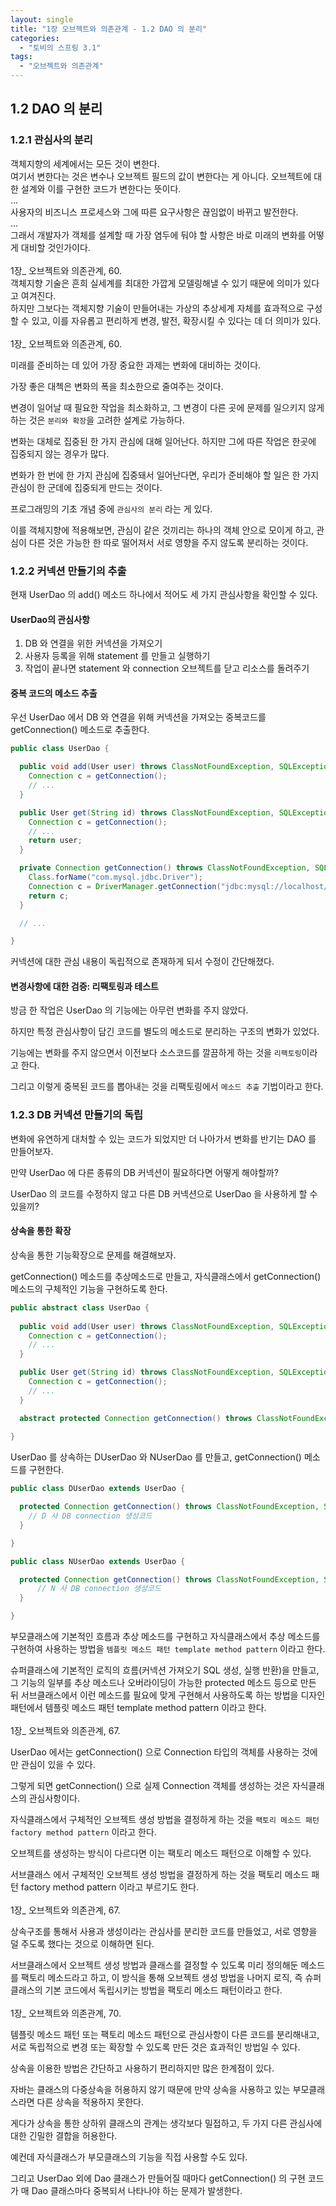 ```yaml
---
layout: single
title: "1장 오브젝트와 의존관계 - 1.2 DAO 의 분리"
categories:
  - "토비의 스프링 3.1"
tags:
  - "오브젝트와 의존관계"
---
```


## 1.2 DAO 의 분리

### 1.2.1 관심사의 분리

<div class="notice--primary" markdown="1">
객체지향의 세계에서는 모든 것이 변한다.<br>
여기서 변한다는 것은 변수나 오브젝트 필드의 값이 변한다는 게 아니다. 오브젝트에 대한 설계와 이를 구현한 코드가 변한다는 뜻이다.<br>
...<br>
사용자의 비즈니스 프로세스와 그에 따른 요구사항은 끊임없이 바뀌고 발전한다.<br>
...<br>
그래서 개발자가 객체를 설계할 때 가장 염두에 둬야 할 사항은 바로 미래의 변화를 어떻게 대비할 것인가이다.<br>
<br>
1장_ 오브젝트와 의존관계, 60.<br>
</div>

<div class="notice--primary" markdown="1">
객체지향 기술은 흔희 실세계를 최대한 가깝게 모델링해낼 수 있기 때문에 의미가 있다고 여겨진다.<br>
하지만 그보다는 객체지향 기술이 만들어내는 가상의 추상세계 자체를 효과적으로 구성할 수 있고, 이를 자유롭고 편리하게 변경, 발전, 확장시킬 수 있다는 데 더 의미가 있다.<br>
<br>
1장_ 오브젝트와 의존관계, 60.<br>
</div>

미래를 준비하는 데 있어 가장 중요한 과제는 변화에 대비하는 것이다.

가장 좋은 대첵은 변화의 폭을 최소한으로 줄여주는 것이다.

변경이 일어날 때 필요한 작업을 최소화하고, 그 변경이 다른 곳에 문제를 일으키지 않게 하는 것은 `분리와 확장`을 고려한 설계로 가능하다.

변화는 대체로 집중된 한 가지 관심에 대해 일어난다. 하지만 그에 따른 작업은 한곳에 집중되지 않는 경우가 많다.

변화가 한 번에 한 가지 관심에 집중돼서 일어난다면, 우리가 준비해야 할 일은 한 가지 관심이 한 군데에 집중되게 만드는 것이다.

프로그래밍의 기초 개념 중에  `관심사의 분리` 라는 게 있다.

이를 객체지향에 적용해보면, 관심이 같은 것끼리는 하나의 객체 안으로 모이게 하고, 관심이 다른 것은 가능한 한 따로 떨어져서 서로 영향을 주지 않도록 분리하는 것이다.

### 1.2.2 커넥션 만들기의 추출

현재 UserDao 의 add() 메소드 하나에서 적어도 세 가지 관심사항을 확인할 수 있다.

#### UserDao의 관심사항

1. DB 와 연결을 위한 커넥션을 가져오기
2. 사용자 등록을 위해 statement 를 만들고 실행하기
3. 작업이 끝나면 statement 와 connection 오브젝트를 닫고 리소스를 돌려주기

#### 중복 코드의 메소드 추출

우선 UserDao 에서 DB 와 연결을 위해 커넥션을 가져오는 중복코드를 getConnection() 메소드로 추출한다.

```java
public class UserDao {

  public void add(User user) throws ClassNotFoundException, SQLException {
    Connection c = getConnection();
    // ...
  }

  public User get(String id) throws ClassNotFoundException, SQLException {
    Connection c = getConnection();
    // ...
    return user;
  }

  private Connection getConnection() throws ClassNotFoundException, SQLException {
    Class.forName("com.mysql.jdbc.Driver");
    Connection c = DriverManager.getConnection("jdbc:mysql://localhost/springbook?", "spring", "book");
    return c;
  }

  // ...

}
```

커넥션에 대한 관심 내용이 독립적으로 존재하게 되서 수정이 간단해졌다.

#### 변경사항에 대한 검증: 리팩토링과 테스트

방금 한 작업은 UserDao 의 기능에는 아무런 변화를 주지 않았다.

하지만 특정 관심사항이 담긴 코드를 별도의 메소드로 분리하는 구조의 변화가 있었다.

기능에는 변화를 주지 않으면서 이전보다 소스코드를 깔끔하게 하는 것을 `리팩토링`이라고 한다.

그리고 이렇게 중복된 코드를 뽑아내는 것을 리팩토링에서 `메소드 추출` 기법이라고 한다.

### 1.2.3 DB 커넥션 만들기의 독립

변화에 유연하게 대처할 수 있는 코드가 되었지만 더 나아가서 변화를 반기는 DAO 를 만들어보자.

만약 UserDao 에 다른 종류의 DB 커넥션이 필요하다면 어떻게 해야할까?

UserDao 의 코드를 수정하지 않고 다른 DB 커넥션으로 UserDao 을 사용하게 할 수 있을끼?

#### 상속을 통한 확장

상속을 통한 기능확장으로 문제를 해결해보자.

getConnection() 메소드를 추상메소드로 만들고, 자식클래스에서 getConnection() 메소드의 구체적인 기능을 구현하도록 한다.

```java
public abstract class UserDao {
    
  public void add(User user) throws ClassNotFoundException, SQLException {
    Connection c = getConnection();
    // ...
  }

  public User get(String id) throws ClassNotFoundException, SQLException {
    Connection c = getConnection();
    // ...
  }

  abstract protected Connection getConnection() throws ClassNotFoundException, SQLException;
    
}
```

UserDao 를 상속하는 DUserDao 와 NUserDao 를 만들고, getConnection() 메소드를 구현한다.

```java
public class DUserDao extends UserDao {

  protected Connection getConnection() throws ClassNotFoundException, SQLException {
    // D 사 DB connection 생성코드
  }

}
```

```java
public class NUserDao extends UserDao {

  protected Connection getConnection() throws ClassNotFoundException, SQLException {
      // N 사 DB connection 생성코드
  }

}
```

부모클래스에 기본적인 흐름과 추상 메소드를 구현하고 자식클래스에서 추상 메소드를 구현하여 사용하는 방법을 `템플릿 메소드 패턴 template method pattern` 이라고 한다.

<div class="notice--primary" markdown="1">
슈퍼클래스에 기본적인 로직의 흐름(커넥션 가져오기 SQL 생성, 실행 반환)을 만들고, 그 기능의 일부를 추상 메소드나 오버라이딩이 가능한 protected 메소드 등으로 만든 뒤 서브클래스에서 이런 메소드를 필요에 맞게 구현해서 사용하도록 하는 방법을 디자인 패턴에서 템플릿 메소드 패턴 template method pattern 이라고 한다.<br>
<br>
1장_ 오브젝트와 의존관계, 67.<br>
</div>

UserDao 에서는 getConnection() 으로 Connection 타입의 객체를 사용하는 것에만 관심이 있을 수 있다.

그렇게 되면 getConnection() 으로 실제 Connection 객체를 생성하는 것은 자식클래스의 관심사항이다.

자식클래스에서 구체적인 오브젝트 생성 방법을 결정하게 하는 것을 `팩토리 메소드 패턴 factory method pattern` 이라고 한다.

오브젝트를 생성하는 방식이 다르다면 이는 팩토리 메소드 패턴으로 이해할 수 있다.

<div class="notice--primary" markdown="1">
서브클래스 에서 구체적인 오브젝트 생성 방법을 결정하게 하는 것을 팩토리 메소드 패턴 factory method pattern 이라고 부르기도 한다.<br>
<br>
1장_ 오브젝트와 의존관계, 67.<br>
</div>

상속구조를 통해서 사용과 생성이라는 관심사를 분리한 코드를 만들었고, 서로 영향을 덜 주도록 했다는 것으로 이해하면 된다.

<div class="notice--primary" markdown="1">
서브클래스에서 오브젝트 생성 방법과 클래스를 결정할 수 있도록 미리 정의해둔 메소드를 팩토리 메소드라고 하고, 이 방식을 통해 오브젝트 생성 방법을 나머지 로직, 즉 슈퍼클래스의 기본 코드에서 독립시키는 방법을 팩토리 메소드 패턴이라고 한다.<br>
<br>
1장_ 오브젝트와 의존관계, 70.<br>
</div>

템플릿 메소드 패턴 또는 팩토리 메소드 패턴으로 관심사항이 다른 코드를 분리해내고, 서로 독립적으로 변경 또는 확장할 수 있도록 만든 것은 효과적인 방법일 수 있다.

상속을 이용한 방법은 간단하고 사용하기 편리하지만 많은 한계점이 있다.

자바는 클래스의 다중상속을 허용하지 않기 때문에 만약 상속을 사용하고 있는 부모클래스라면 다른 상속을 적용하지 못한다.

게다가 상속을 통한 상하위 클래스의 관계는 생각보다 밀접하고, 두 가지 다른 관심사에 대한 긴밀한 결합을 허용한다.

예컨데 자식클래스가 부모클래스의 기능을 직접 사용할 수도 있다.

그리고 UserDao 외에 Dao 클래스가 만들어질 때마다 getConnection() 의 구현 코드가 매 Dao 클래스마다 중복되서 나타나야 하는 문제가 발생한다.
